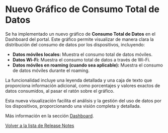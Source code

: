 # Nuevo Gráfico de Consumo Total de Datos

Se ha implementado un nuevo gráfico de **Consumo Total de Datos** en el Dashboard del portal. Este gráfico permite visualizar de manera clara la distribución del consumo de datos por los dispositivos, incluyendo:

* **Datos móviles locales:** Muestra el consumo total de datos móviles.
* **Datos Wi-Fi:** Muestra el consumo total de datos a través de Wi-Fi.
* **Datos móviles en roaming (cuando sea aplicable):** Muestra el consumo de datos móviles durante el roaming.

La funcionalidad incluye una leyenda detallada y una caja de texto que proporciona información adicional, como porcentajes y valores exactos de datos consumidos, al pasar el ratón sobre el gráfico.

Esta nueva visualización facilita el análisis y la gestión del uso de datos por los dispositivos, proporcionando una visión completa y detallada.

Más información en la sección [Dashboard](broken-reference).

[Volver a la lista de Release Notes](./)
